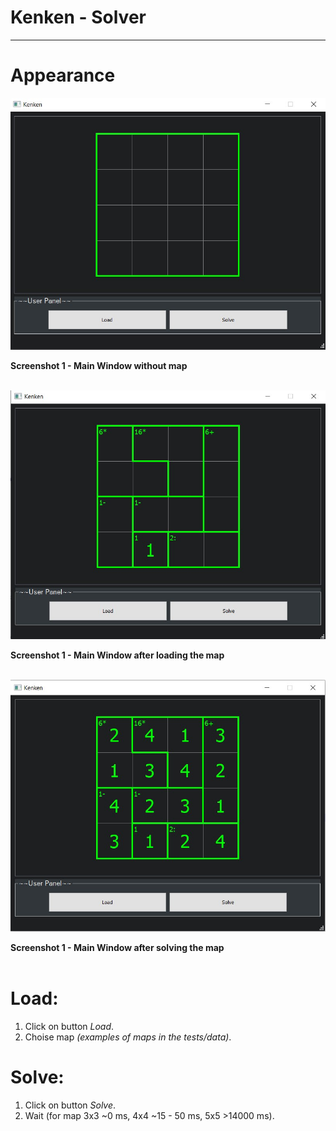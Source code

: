# Kenken - Solver
***

Appearance
=====================

![screenshot](./static/img/MainWindow.jpg)

**Screenshot 1 - Main Window without map**
<br/>
<br/>

![screenshot](./static/img/MainWindowMap.jpg)

**Screenshot 1 - Main Window after loading the map**
<br/>
<br/>

![screenshot](./static/img/MainWindowSolve.jpg)

**Screenshot 1 - Main Window after solving the map**
<br/>
<br/>


Load:
=====================
1. Click on button *Load*.	
2. Choise map *(examples of maps in the tests/data)*.

Solve:
=====================
1. Click on button *Solve*.
2. Wait (for map 3x3 ~0 ms, 4x4 ~15 - 50 ms, 5x5 >14000 ms).
		
